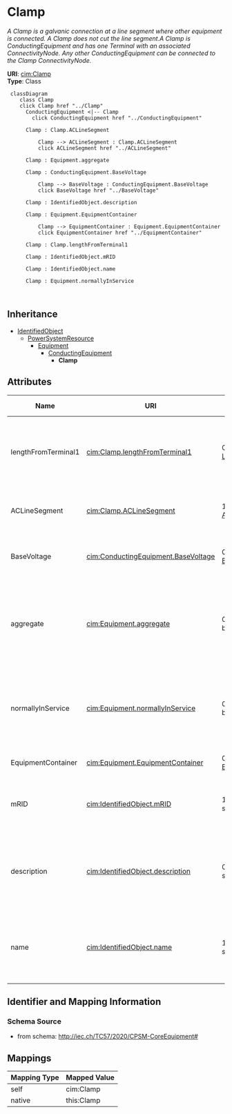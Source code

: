 # Clamp


_A Clamp is a galvanic connection at a line segment where other equipment is connected. A Clamp does not cut the line segment.A Clamp is ConductingEquipment and has one Terminal with an associated ConnectivityNode. Any other ConductingEquipment can be connected to the Clamp ConnectivityNode._





**URI**: [cim:Clamp](http://iec.ch/TC57/CIM100#Clamp)<br />
**Type**: Class




```mermaid
 classDiagram
    class Clamp
    click Clamp href "../Clamp"
      ConductingEquipment <|-- Clamp
        click ConductingEquipment href "../ConductingEquipment"
      
      Clamp : Clamp.ACLineSegment
        
          Clamp --> ACLineSegment : Clamp.ACLineSegment
          click ACLineSegment href "../ACLineSegment"
        
      Clamp : Equipment.aggregate
        
      Clamp : ConductingEquipment.BaseVoltage
        
          Clamp --> BaseVoltage : ConductingEquipment.BaseVoltage
          click BaseVoltage href "../BaseVoltage"
        
      Clamp : IdentifiedObject.description
        
      Clamp : Equipment.EquipmentContainer
        
          Clamp --> EquipmentContainer : Equipment.EquipmentContainer
          click EquipmentContainer href "../EquipmentContainer"
        
      Clamp : Clamp.lengthFromTerminal1
        
      Clamp : IdentifiedObject.mRID
        
      Clamp : IdentifiedObject.name
        
      Clamp : Equipment.normallyInService
        
      
```





## Inheritance
* [IdentifiedObject](IdentifiedObject.md)
    * [PowerSystemResource](PowerSystemResource.md)
        * [Equipment](Equipment.md)
            * [ConductingEquipment](ConductingEquipment.md)
                * **Clamp**



## Attributes


| Name | URI | Cardinality and Range | Description | Inheritance |
| ---  | --- | --- | --- | --- |
| lengthFromTerminal1 | [cim:Clamp.lengthFromTerminal1](http://iec.ch/TC57/CIM100#Clamp.lengthFromTerminal1) | 0..1 <br />  [Length](Length.md)  | The length to the place where the clamp is located starting from side one of ... | direct |
| ACLineSegment | [cim:Clamp.ACLineSegment](http://iec.ch/TC57/CIM100#Clamp.ACLineSegment) | 1 <br />  [ACLineSegment](ACLineSegment.md)  | The line segment to which the clamp is connected | direct |
| BaseVoltage | [cim:ConductingEquipment.BaseVoltage](http://iec.ch/TC57/CIM100#ConductingEquipment.BaseVoltage) | 0..1 <br />  [BaseVoltage](BaseVoltage.md)  | Base voltage of this conducting equipment | [ConductingEquipment](ConductingEquipment.md) |
| aggregate | [cim:Equipment.aggregate](http://iec.ch/TC57/CIM100#Equipment.aggregate) | 0..1 <br />  boolean  | The aggregate flag provides an alternative way of representing an aggregated ... | [Equipment](Equipment.md) |
| normallyInService | [cim:Equipment.normallyInService](http://iec.ch/TC57/CIM100#Equipment.normallyInService) | 0..1 <br />  boolean  | Specifies the availability of the equipment under normal operating conditions | [Equipment](Equipment.md) |
| EquipmentContainer | [cim:Equipment.EquipmentContainer](http://iec.ch/TC57/CIM100#Equipment.EquipmentContainer) | 0..1 <br />  [EquipmentContainer](EquipmentContainer.md)  | Container of this equipment | [Equipment](Equipment.md) |
| mRID | [cim:IdentifiedObject.mRID](http://iec.ch/TC57/CIM100#IdentifiedObject.mRID) | 1 <br />  string  | Master resource identifier issued by a model authority | [IdentifiedObject](IdentifiedObject.md) |
| description | [cim:IdentifiedObject.description](http://iec.ch/TC57/CIM100#IdentifiedObject.description) | 0..1 <br />  string  | The description is a free human readable text describing or naming the object | [IdentifiedObject](IdentifiedObject.md) |
| name | [cim:IdentifiedObject.name](http://iec.ch/TC57/CIM100#IdentifiedObject.name) | 1 <br />  string  | The name is any free human readable and possibly non unique text naming the o... | [IdentifiedObject](IdentifiedObject.md) |









## Identifier and Mapping Information







### Schema Source


* from schema: http://iec.ch/TC57/2020/CPSM-CoreEquipment#





## Mappings

| Mapping Type | Mapped Value |
| ---  | ---  |
| self | cim:Clamp |
| native | this:Clamp |




